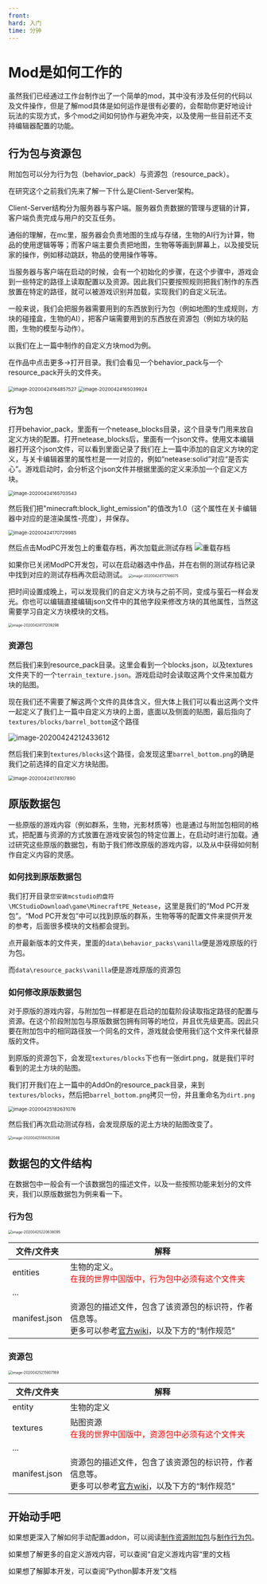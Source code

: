 ```yaml
---
front: 
hard: 入门
time: 分钟
---
```


# Mod是如何工作的

虽然我们已经通过工作台制作出了一个简单的mod，其中没有涉及任何的代码以及文件操作，但是了解mod具体是如何运作是很有必要的，会帮助你更好地设计玩法的实现方式，多个mod之间如何协作与避免冲突，以及使用一些目前还不支持编辑器配置的功能。



## 行为包与资源包

附加包可以分为行为包（behavior_pack）与资源包（resource_pack）。

在研究这个之前我们先来了解一下什么是Client-Server架构。

Client-Server结构分为服务器与客户端。服务器负责数据的管理与逻辑的计算，客户端负责完成与用户的交互任务。

通俗的理解，在mc里，服务器会负责地图的生成与存储，生物的AI行为计算，物品的使用逻辑等等；而客户端主要负责把地图，生物等等画到屏幕上，以及接受玩家的操作，例如移动跳跃，物品的使用操作等等。

当服务器与客户端在启动的时候，会有一个初始化的步骤，在这个步骤中，游戏会到一些特定的路径上读取配置以及资源。因此我们只要按照规则把我们制作的东西放置在特定的路径，就可以被游戏识别并加载，实现我们的自定义玩法。

一般来说，我们会把服务器需要用到的东西放到行为包（例如地图的生成规则，方块的碰撞盒，生物的AI），把客户端需要用到的东西放在资源包（例如方块的贴图，生物的模型与动作）。

以我们在上一篇中制作的自定义方块mod为例。

在作品中点击更多→打开目录。我们会看见一个behavior_pack与一个resource_pack开头的文件夹。

<img src="./picture/brief_intro/16.png" alt="image-20200424164857527" style="zoom:67%;" />

<img src="./picture/brief_intro/17.png" alt="image-20200424165039924" style="zoom:67%;" />

### 行为包

打开behavior_pack，里面有一个netease_blocks目录，这个目录专门用来放自定义方块的配置。打开netease_blocks后，里面有一个json文件。使用文本编辑器打开这个json文件，可以看到里面记录了我们在上一篇中添加的自定义方块的定义，与关卡编辑器里的属性栏是一一对应的，例如“netease:solid”对应“是否实心”。游戏启动时，会分析这个json文件并根据里面的定义来添加一个自定义方块。

<img src="./picture/brief_intro/18.png" alt="image-20200424165703543" style="zoom:67%;" />

然后我们把"minecraft:block_light_emission"的值改为1.0（这个属性在关卡编辑器中对应的是渲染属性-亮度），并保存。

<img src="./picture/brief_intro/19.png" alt="image-20200424170729985" style="zoom:67%;" />

然后点击ModPC开发包上的重载存档，再次加载此测试存档
![重载存档](./picture/brief_intro/restartlevel.png)

如果你已关闭ModPC开发包，可以在启动器选中作品，并在右侧的测试存档记录中找到对应的测试存档再次启动测试。
<img src="./picture/brief_intro/21.png" alt="image-20200424171746075" style="zoom: 50%;" />

把时间设置成晚上，可以发现我们的自定义方块与之前不同，变成与萤石一样会发光。你也可以编辑直接编辑json文件中的其他字段来修改方块的其他属性，当然这需要学习自定义方块模块的文档。

<img src="./picture/brief_intro/20.png" alt="image-20200424171209298" style="zoom: 50%;" />

### 资源包

然后我们来到resource_pack目录。这里会看到一个blocks.json，以及textures文件夹下的一个`terrain_texture.json`。游戏启动时会读取这两个文件来加载方块的贴图。

现在我们还不需要了解这两个文件的具体含义，但大体上我们可以看出这两个文件一起定义了我们上一篇中自定义方块的上面，底面以及侧面的贴图，最后指向了`textures/blocks/barrel_bottom`这个路径

![image-20200424212433612](./picture/brief_intro/23.png)

然后我们来到`textures/blocks`这个路径，会发现这里`barrel_bottom.png`的确是我们之前选择的自定义方块贴图。

<img src="./picture/brief_intro/22.png" alt="image-20200424174107890" style="zoom:67%;" />



## 原版数据包

一些原版的游戏内容（例如群系，生物，光影材质等）也是通过与附加包相同的格式，把配置与资源的方式放置在游戏安装包的特定位置上，在启动时进行加载。通过研究这些原版的数据包，有助于我们修改原版的游戏内容，以及从中获得如何制作自定义内容的灵感。

### 如何找到原版数据包

我们打开目录`您安装mcstudio的盘符\MCStudioDownload\game\MinecraftPE_Netease`，这里是我们的“Mod PC开发包”。“Mod PC开发包”中可以找到原版的群系，生物等等的配置文件来提供开发的参考，后面很多模块的文档都会提到。

点开最新版本的文件夹，里面的`data\behavior_packs\vanilla`便是游戏原版的行为包。

而`data\resource_packs\vanilla`便是游戏原版的资源包

### 如何修改原版数据包

对于原版的游戏内容，与附加包一样都是在启动的加载阶段读取指定路径的配置与资源。在这个阶段附加包与原版数据包拥有同等的地位，并且优先级更高。因此只要在附加包中的相同路径放一个同名的文件，游戏就会使用我们这个文件来代替原版的文件。

到原版的资源包下，会发现`textures/blocks`下也有一张dirt.png，就是我们平时看到的泥土方块的贴图。

我们打开我们在上一篇中的AddOn的resource_pack目录，来到`textures/blocks`，然后把`barrel_bottom.png`拷贝一份，并且重命名为`dirt.png`

<img src="./picture/brief_intro/24.png" alt="image-20200425182631076" style="zoom:67%;" />

然后我们再次启动测试存档，会发现原版的泥土方块的贴图改变了。

<img src="./picture/brief_intro/25.png" alt="image-20200425184352046" style="zoom:50%;" />



## 数据包的文件结构

在数据包中一般会有一个该数据包的描述文件，以及一些按照功能来划分的文件夹，我们以原版数据包为例来看一下。

### 行为包

<img src="./picture/brief_intro/27.png" alt="image-20200425220638095" style="zoom:50%;" />

| 文件/文件夹   | 解释                                                         |
| ------------- | ------------------------------------------------------------ |
| entities      | 生物的定义。<br><font color="red">在我的世界中国版中，行为包中必须有这个文件夹</font> |
| ...           |                                                              |
| manifest.json | 资源包的描述文件，包含了该资源包的标识符，作者信息等。<br>更多可以参考[官方wiki](https://minecraft-zh.gamepedia.com/基岩版附加包文档#manifest.json)，以及下方的“制作规范” |

### 资源包

<img src="./picture/brief_intro/26.png" alt="image-20200425215907169" style="zoom:50%;" />

| 文件/文件夹   | 解释                                                         |
| ------------- | ------------------------------------------------------------ |
| entity        | 生物的定义                                                   |
| textures      | 贴图资源<br><font color="red">在我的世界中国版中，资源包中必须有这个文件夹</font> |
| ...           |                                                              |
| manifest.json | 资源包的描述文件，包含了该资源包的标识符，作者信息等。<br>更多可以参考[官方wiki](https://minecraft-zh.gamepedia.com/基岩版附加包文档#manifest.json)，以及下方的“制作规范” |


## 开始动手吧

如果想更深入了解如何手动配置addon，可以阅读[制作资源附加包](https://minecraft-zh.gamepedia.com/教程/制作资源附加包)与[制作行为包](https://minecraft-zh.gamepedia.com/%E6%95%99%E7%A8%8B/%E5%88%B6%E4%BD%9C%E8%A1%8C%E4%B8%BA%E5%8C%85)。

如果想了解更多的自定义游戏内容，可以查阅“自定义游戏内容“里的文档

如果想了解脚本开发，可以查阅”Python脚本开发”文档

